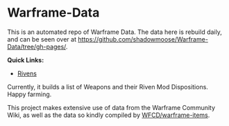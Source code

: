 # Warframe-Data

This is an automated repo of Warframe Data. The data here is rebuild daily, and can be seen over at https://github.com/shadowmoose/Warframe-Data/tree/gh-pages/.

__Quick Links:__
- [Rivens](https://github.com/shadowmoose/Warframe-Data/tree/gh-pages/Rivens.md)

Currently, it builds a list of Weapons and their Riven Mod Dispositions. Happy farming.

This project makes extensive use of data from the Warframe Community Wiki, as well as the data so kindly compiled by [WFCD/warframe-items](https://github.com/WFCD/warframe-items).
